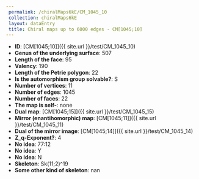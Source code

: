 ```yaml
--- 
 permalink: /chiralMaps6kE/CM_1045_10 
 collection: chiralMaps6kE
 layout: dataEntry
 title: Chiral maps up to 6000 edges - CM[1045;10]
---
```


- **ID**: [CM[1045;10]]({{ site.url }}/test/CM_1045_10)
- **Genus of the underlying surface**: 507
- **Length of the face**: 95
- **Valency**: 190
- **Length of the Petrie polygon**: 22
- **Is the automorphism group solvable?**: S
- **Number of vertices**: 11
- **Number of edges**: 1045
- **Number of faces**: 22
- **The map is self-**: none
- **Dual map**: [CM[1045;15]]({{ site.url }}/test/CM_1045_15)
- **Mirror (enantihomorphic) map**: [CM[1045;11]]({{ site.url }}/test/CM_1045_11)
- **Dual of the mirror image**: [CM[1045;14]]({{ site.url }}/test/CM_1045_14)
- **Z_q-Exponent?**: 4
- **No idea**:  77:12
- **No idea**: Y
- **No idea**: N
- **Skeleton**: Sk(11;2)^19
- **Some other kind of skeleton**: nan
